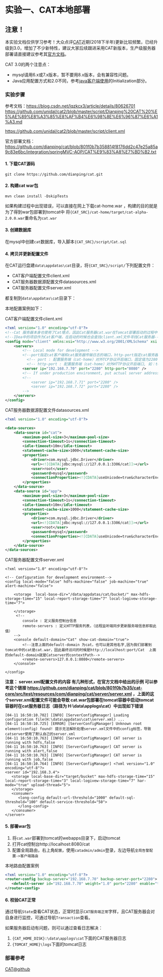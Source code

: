 实验一、CAT本地部署
======

## 注意！

本实验文档仅供学习参考！大众点评[CAT](https://github.com/dianping/cat)近期(2018下半年)更新比较频繁，已经升级到3.0，增加了不少新特性，建议大家后续跟进采用CAT新版本，生产级服务器部署请直接建议参考其[官方文档](https://github.com/dianping/cat)。

CAT 3.0的两个注意点：

* mysql请用6.x或7.x版本，暂不要用8.x版本，会有兼容性问题。
* Java应用配置方式和2.0不同，参考[java客户端使用](https://github.com/dianping/cat/tree/master/lib/java)的Initialization部分。

### 实验步骤

参考文档：https://blog.csdn.net/lqzkcx3/article/details/80626701
https://github.com/unidal/cat2/blob/master/script/Dianping%20CAT%20%E5%AE%89%E8%A3%85%E8%AF%B4%E6%98%8E%E6%96%87%E6%A1%A3.md <br>

https://github.com/unidal/cat2/blob/master/script/client.xml

官方部署文档：https://github.com/dianping/cat/blob/801f0b7b358814f8176dd2c47e25a85a9c83e6bc/integration/springMVC-AOP/CAT%E9%83%A8%E7%BD%B2.txt


#### 1. 下载CAT源码

```
git clone https://github.com/dianping/cat.git
```

#### 2. 构建cat war包

```
mvn clean install -DskipTests
```

如果构建过程中出现错误，可以直接在网上下载cat-home.war ，构建的目的就是为了得到war包部署到tomcat中
将`{CAT_SRC}/cat-home/target/cat-alpha-2.0.0.war`重命名为`cat.war`

#### 3. 创建数据库

在mysql中创建`cat`数据库，导入脚本`{CAT_SRC}/script/Cat.sql`

#### 4. 拷贝并更新配置文件

在CAT运行盘建`data\appdatas\cat`目录，将`{CAT_SRC}/script/`下列配置文件：

*  CAT客户端配置文件client.xml
*  CAT服务器数据源配置文件datasources.xml
*  CAT服务器配置文件server.xml

都复制到`data\appdatas\cat`目录下：


本地配置案例如下：

CAT客户端配置文件client.xml

```xml
<?xml version="1.0" encoding="utf-8"?>
<!--Cat 服务器本身也使用了Cat埋点，因此Cat服务器cat.war在Tomcat部署启动的过程中也会查找client.xml文件，然后通过client.xml文件中的server主动连接cat服务器-->
<!--IDea中的项目作为Cat客户端，在启动的时候也会查找client.xml文件寻找Cat服务器-->
<config mode="client" xmlns:xsi="http://www.w3.org/2001/XMLSchema" xsi:noNamespaceSchemaLocation="config.xsd">
	<servers>
		<!-- Local mode for development -->
		<!--port指定cat客户端和cat服务器传输日志的端口，http-port指定cat服务器提供web界面查看日志的端口-->
		  <!-- port : 配置服务端（cat-home）对外TCP协议开启端口，固定值为2280; -->
          <!-- http-port : 配置服务端（cat-home）对外HTTP协议开启端口, 如：tomcat默认是8080端口，若未指定，默认为8080端口; -->
		<server ip="192.168.7.70" port="2280" http-port="8080" />
		<!-- If under production environment, put actual server address as list. -->
		<!-- 
			<server ip="192.168.7.71" port="2280" /> 
			<server ip="192.168.7.72" port="2280" /> 
		-->
	</servers>
</config>
```

CAT服务器数据源配置文件datasources.xml

```xml
<?xml version="1.0" encoding="utf-8"?>

<data-sources>
	<data-source id="cat">
		<maximum-pool-size>3</maximum-pool-size>
		<connection-timeout>1s</connection-timeout>
		<idle-timeout>10m</idle-timeout>
		<statement-cache-size>1000</statement-cache-size>
		<properties>
			<driver>com.mysql.jdbc.Driver</driver>
			<url><![CDATA[jdbc:mysql://127.0.0.1:3306/cat]]></url>
			<user>root</user>
			<password>mysql</password>
			<connectionProperties><![CDATA[useUnicode=true&characterEncoding=UTF-8&autoReconnect=true&socketTimeout=120000]]></connectionProperties>
		</properties>
	</data-source>
	<data-source id="app">
		<maximum-pool-size>3</maximum-pool-size>
		<connection-timeout>1s</connection-timeout>
		<idle-timeout>10m</idle-timeout>
		<statement-cache-size>1000</statement-cache-size>
		<properties>
			<driver>com.mysql.jdbc.Driver</driver>
			<url><![CDATA[jdbc:mysql://127.0.0.1:3306/cat]]></url>
			<user>root</user>
			<password>mysql</password>
			<connectionProperties><![CDATA[useUnicode=true&characterEncoding=UTF-8&autoReconnect=true&socketTimeout=120000]]></connectionProperties>
		</properties>
	</data-source>
</data-sources>

```

CAT服务器配置文件server.xml

```
<?xml version="1.0" encoding="utf-8"?>

<!-- Configuration for development environment-->
<config local-mode="false" hdfs-machine="false" job-machine="true" alert-machine="false">
	
	<storage  local-base-dir="/data/appdatas/cat/bucket/" max-hdfs-storage-time="15" local-report-storage-time="7" local-logivew-storage-time="7">
	
	</storage>
	 <!--
        console : 定义服务控制台信息
        remote-servers : 定义HTTP服务列表，（远程监听端同步更新服务端信息即取此值）    
    -->
	<console default-domain="Cat" show-cat-domain="true">
		<!--注意上面的default-domain 为cat，也可以是其他名字,因为我们部署到tomcat中的cat是cat.war，因此最终访问的时候是http://localhost:port/Cat  上面的default-domain就是Catserver的contextPath-->
		<remote-servers>127.0.0.1:8080</remote-servers>		
	</console>
		
</config>
```

**注意： server.xml配置文件的内容 有几种形式，在官方文档中给出的示例 可以参考这个链接 https://github.com/dianping/cat/blob/801f0b7b35/cat-core/src/test/resources/com/dianping/cat/server/server.xml  ，上面的这个server.xml配置文件可能会导致 cat.war包部署在tomcat容器中启动tomcat容器时在cat服务器日志（路径为 H:\data\applogs\cat）中出现如下错误**

```
[04-11 16:50:10.702] [INFO] [ServerConfigManager] Loading configuration file(H:\data\appdatas\cat\server.xml) ...
[04-11 16:50:10.725] [ERROR] [ServerConfigManager] Unknown root element(config) found! 提示无法解析处理server.xml文件中的config标签，导致catserver使用了默认自己的server.xml
[04-11 16:50:10.763] [INFO] [ServerConfigManager] CAT server is running with hdfs,false
[04-11 16:50:10.763] [INFO] [ServerConfigManager] CAT server is running with alert,false
[04-11 16:50:10.763] [INFO] [ServerConfigManager] CAT server is running with job,false
[04-11 16:50:10.764] [INFO] [ServerConfigManager] <?xml version="1.0" encoding="utf-8"?>
<server id="192.168.3.4">
   <storage local-base-dir="target/bucket" max-hdfs-storage-time="15" local-report-storage-time="3" local-logivew-storage-time="7" har-mode="true" upload-thread="5">
   </storage>
   <consumer>
      <long-config default-url-threshold="1000" default-sql-threshold="100" default-service-threshold="50">
      </long-config>
   </consumer>
</server>
```

#### 5. 部署war包

1. 将`cat.war`部署到tomcat的webapps目录下，启动tomcat
2. 打开cat控制台http://localhost:8080/cat
3. 配置全局路由，右上角`配置`，使用`catadmin/admin`登录，左边导航`全局告警配置->客户端路由`

本地路由配置案例

```xml
<?xml version="1.0" encoding="utf-8"?>
<router-config backup-server="192.168.7.70" backup-server-port="2280">
   <default-server id="192.168.7.70" weight="1.0" port="2280" enable="true"/>
</router-config>
```

#### 6. 校验CAT正常

通过导航`State`查看CAT状态，正常时显示`CAT服务端正常`字样，且CAT服务器会对自身进行监控，可通过导航`Transaction`查看。

如果服务器启动有问题，则可以通过查看日志解决：

1. `{CAT_HOME_DISK}:\data\applogs\cat`下面的CAT服务器日志
2. `{TOMCAT_HOME}\logs`下面的tomcat日志

### 部署参考

[CAT@github](https://github.com/dianping/cat)
